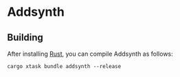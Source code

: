 # Addsynth

## Building

After installing [Rust](https://rustup.rs/), you can compile Addsynth as follows:

```shell
cargo xtask bundle addsynth --release
```
